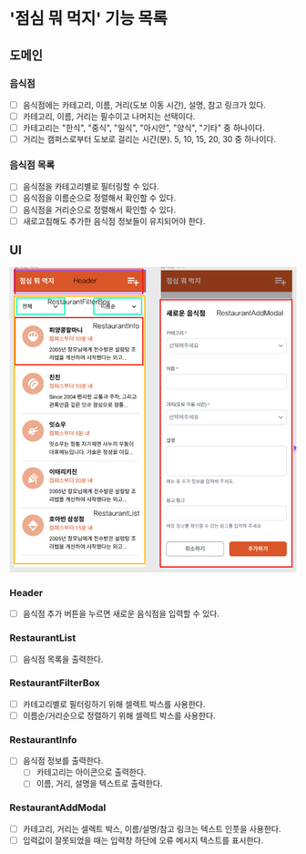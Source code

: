 # '점심 뭐 먹지' 기능 목록

## 도메인

### 음식점

- [ ] 음식점에는 카테고리, 이름, 거리(도보 이동 시간), 설명, 참고 링크가 있다.
- [ ] 카테고리, 이름, 거리는 필수이고 나머지는 선택이다.
- [ ] 카테고리는 "한식", "중식", "일식", "아시안", "양식", "기타" 중 하나이다.
- [ ] 거리는 캠퍼스로부터 도보로 걸리는 시간(분). 5, 10, 15, 20, 30 중 하나이다.

### 음식점 목록

- [ ] 음식점을 카테고리별로 필터링할 수 있다.
- [ ] 음식점을 이름순으로 정렬해서 확인할 수 있다.
- [ ] 음식점을 거리순으로 정렬해서 확인할 수 있다.
- [ ] 새로고침해도 추가한 음식점 정보들이 유지되어야 한다.

## UI

![컴포넌트](./ui.png)

### Header

- [ ] 음식점 추가 버튼을 누르면 새로운 음식점을 입력할 수 있다.

### RestaurantList

- [ ] 음식점 목록을 출력한다.

### RestaurantFilterBox

- [ ] 카테고리별로 필터링하기 위해 셀렉트 박스를 사용한다.
- [ ] 이름순/거리순으로 정렬하기 위해 셀렉트 박스를 사용한다.

### RestaurantInfo

- [ ] 음식점 정보를 출력한다.
  - [ ] 카테고리는 아이콘으로 출력한다.
  - [ ] 이름, 거리, 설명을 텍스트로 출력한다.

### RestaurantAddModal

- [ ] 카테고리, 거리는 셀렉트 박스, 이름/설명/참고 링크는 텍스트 인풋을 사용한다.
- [ ] 입력값이 잘못되었을 때는 입력창 하단에 오류 메시지 텍스트를 표시한다.
